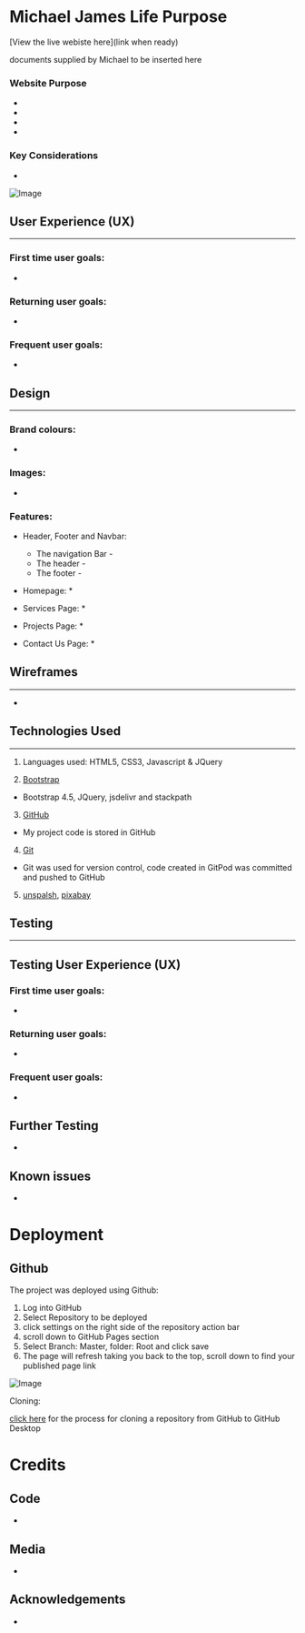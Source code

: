 # Michael James Life Purpose


[View the live webiste here](link when ready)

 

documents supplied by Michael to be inserted here

### Website Purpose

* 
* 
* 
* 
 
### Key Considerations

 * 

![Image](capture.png)


## User Experience (UX)
----------------------


### First time user goals:

* 

### Returning user goals:

* 

### Frequent user goals:
    
* 


## Design
----------


### Brand colours:

* 

### Images:

*

### Features:

* Header, Footer and Navbar:
    * The navigation Bar - 
    * The header - 
    * The footer - 

* Homepage:
    * 

* Services Page:
    * 

* Projects Page:
    *

* Contact Us Page:
    *
    

## Wireframes
--------------


*


## Technologies Used
----------------------


1. Languages used: HTML5, CSS3, Javascript & JQuery

2. [Bootstrap](https://getbootstrap.com/docs/4.5/getting-started/introduction/) 
* Bootstrap 4.5, JQuery, jsdelivr and stackpath

3. [GitHub](https://github.com/) 
* My project code is stored in GitHub

4. [Git](https://gitpod.io/workspaces/) 
* Git was used for version control, code created in GitPod was committed and pushed to GitHub

5. [unspalsh](https://unsplash.com/), [pixabay](https://pixabay.com/)



## Testing
----------


## Testing User Experience (UX)


### First time user goals:

*  

### Returning user goals:

* 

### Frequent user goals:

*

 ## Further Testing

* 

## Known issues 

*

# Deployment


## Github 


The project was deployed using Github:

1. Log into GitHub
2. Select Repository to be deployed
3. click settings on the right side of the repository action bar
4. scroll down to GitHub Pages section
5. Select Branch: Master, folder: Root and click save
6. The page will refresh taking you back to the top, scroll down to find your published page link

![Image](assets/images/readme/github2.jpg)


Cloning: 

[click here](assets/images/readme/cloningrepo.pdf) for the process for cloning a repository from GitHub to GitHub Desktop


# Credits


## Code

*

## Media

*

## Acknowledgements

*

